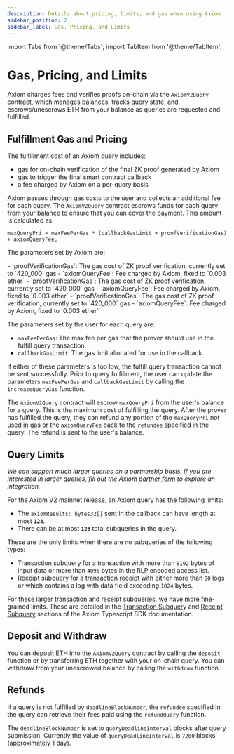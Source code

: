 ```yaml
---
description: Details about pricing, limits, and gas when using Axiom
sidebar_position: 2
sidebar_label: Gas, Pricing, and Limits
---
```


import Tabs from '@theme/Tabs';
import TabItem from '@theme/TabItem';

# Gas, Pricing, and Limits

Axiom charges fees and verifies proofs on-chain via the `AxiomV2Query` contract, which manages balances, tracks query state, and escrows/unescrows ETH from your balance as queries are requested and fulfilled.

## Fulfillment Gas and Pricing

The fulfillment cost of an Axiom query includes:

- gas for on-chain verification of the final ZK proof generated by Axiom
- gas to trigger the final smart contract callback
- a fee charged by Axiom on a per-query basis

Axiom passes through gas costs to the user and collects an additional fee for each query. The `AxiomV2Query` contract escrows funds for each query from your balance to ensure that you can cover the payment. This amount is calculated as

```
maxQueryPri = maxFeePerGas * (callbackGasLimit + proofVerificationGas) + axiomQueryFee;
```

The parameters set by Axiom are:

<Tabs groupId="chains">
<TabItem value="Mainnet" label="Mainnet">
- `proofVerificationGas`: The gas cost of ZK proof verification, currently set to `420_000` gas
- `axiomQueryFee`: Fee charged by Axiom, fixed to `0.003 ether`
</TabItem>
<TabItem value="Sepolia" label="Sepolia">
- `proofVerificationGas`: The gas cost of ZK proof verification, currently set to `420_000` gas
- `axiomQueryFee`: Fee charged by Axiom, fixed to `0.003 ether`
</TabItem>
<TabItem value="Base Sepolia" label="Base Sepolia">
- `proofVerificationGas`: The gas cost of ZK proof verification, currently set to `420_000` gas
- `axiomQueryFee`: Fee charged by Axiom, fixed to `0.003 ether`
</TabItem>
</Tabs>

The parameters set by the user for each query are:

- `maxFeePerGas`: The max fee per gas that the prover should use in the fulfill query transaction.
- `callbackGasLimit`: The gas limit allocated for use in the callback.

If either of these parameters is too low, the fulfill query transaction cannot be sent successfully. Prior to query fulfillment, the user can update the parameters `maxFeePerGas` and `callbackGasLimit` by calling the `increaseQueryGas` function.

The `AxiomV2Query` contract will escrow `maxQueryPri` from the user's balance for a query. This is the maximum cost of fulfilling the query. After the prover has fulfilled the query, they can refund any
portion of the `maxQueryPri` not used in gas or the `axiomQueryFee` back to the `refundee` specified in the query. The refund is sent to the user's balance.

## Query Limits

_We can support much larger queries on a partnership basis. If you are interested in larger queries, fill out the Axiom [partner form](https://airtable.com/shrdqI16f6EZBNkMA) to explore an integration._

For the Axiom V2 mainnet release, an Axiom query has the following limits:

- The `axiomResults: bytes32[]` sent in the callback can have length at most **`128`**.
- There can be at most **`128`** total subqueries in the query.

These are the only limits when there are no subqueries of the following types:

- Transaction subquery for a transaction with more than `8192` bytes of input data or more than `4096` bytes in the RLP encoded access list.
- Receipt subquery for a transaction receipt with either more than `80` logs or which contains a log with data field exceeding `1024` bytes.

For these larger transaction and receipt subqueries, we have more fine-grained limits. These are detailed in the [Transaction Subquery](/sdk/typescript-sdk/axiom-circuit/axiom-subqueries/transaction-subquery) and [Receipt Subquery](/sdk/typescript-sdk/axiom-circuit/axiom-subqueries/receipt-subquery) sections of the Axiom Typescript SDK documentation.

## Deposit and Withdraw

You can deposit ETH into the `AxiomV2Query` contract by calling the `deposit` function or by transferring ETH together with your on-chain query. You can withdraw from your unescrowed balance by calling the `withdraw` function.

## Refunds

If a query is not fulfilled by `deadlineBlockNumber`, the `refundee` specified in the query can retrieve their fees paid using the `refundQuery` function.

The `deadlineBlockNumber` is set to `queryDeadlineInterval` blocks after query submission. Currently the value of `queryDeadlineInterval` is `7200` blocks (approximately 1 day).
